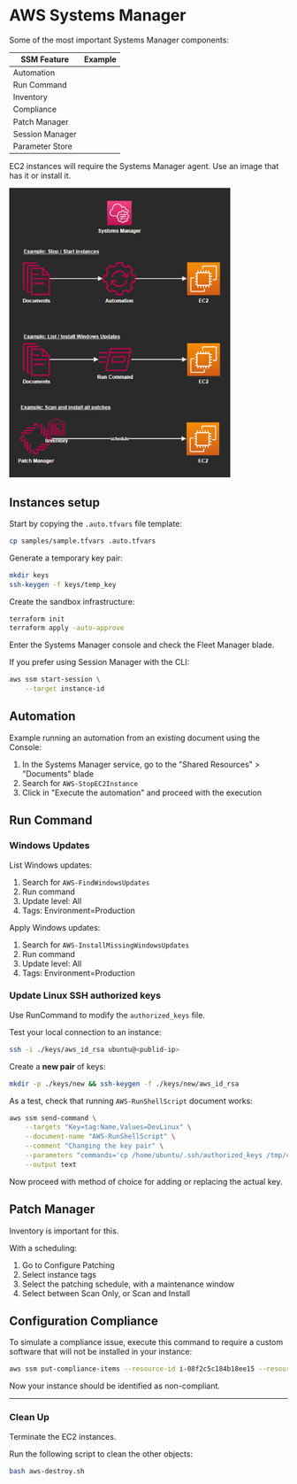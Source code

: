 # AWS Systems Manager

Some of the most important Systems Manager components:

| SSM Feature     | Example |
|-----------------|---------|
| Automation      | |
| Run Command     | |
| Inventory       | |
| Compliance      | |
| Patch Manager   | |
| Session Manager | |
| Parameter Store | |

EC2 instances will require the Systems Manager agent. Use an image that has it or install it.

<img src=".assets/ssm.png" width=400 />

## Instances setup

Start by copying the `.auto.tfvars` file template:

```sh
cp samples/sample.tfvars .auto.tfvars
```

Generate a temporary key pair:

```sh
mkdir keys
ssh-keygen -f keys/temp_key
```

Create the sandbox infrastructure:

```sh
terraform init
terraform apply -auto-approve
```

Enter the Systems Manager console and check the Fleet Manager blade.

If you prefer using Session Manager with the CLI:

```sh
aws ssm start-session \
    --target instance-id
```

## Automation

Example running an automation from an existing document using the Console:

1. In the Systems Manager service, go to the "Shared Resources" > "Documents" blade
2. Search for `AWS-StopEC2Instance`
3. Click in "Execute the automation" and proceed with the execution

## Run Command

### Windows Updates

List Windows updates:

1. Search for `AWS-FindWindowsUpdates`
2. Run command
3. Update level: All
4. Tags: Environment=Production

Apply Windows updates:

1. Search for `AWS-InstallMissingWindowsUpdates`
2. Run command
3. Update level: All
4. Tags: Environment=Production

### Update Linux SSH authorized keys

Use RunCommand to modify the `authorized_keys` file.

Test your local connection to an instance:

```sh
ssh -i ./keys/aws_id_rsa ubuntu@<publid-ip>
```

Create a **new pair** of keys:

```sh
mkdir -p ./keys/new && ssh-keygen -f ./keys/new/aws_id_rsa
```

As a test, check that running `AWS-RunShellScript` document works:

```sh
aws ssm send-command \
    --targets "Key=tag:Name,Values=DevLinux" \
    --document-name "AWS-RunShellScript" \
    --comment "Changing the key pair" \
    --parameters "commands='cp /home/ubuntu/.ssh/authorized_keys /tmp/copy_of_authorized_keys'" \
    --output text
```

Now proceed with method of choice for adding or replacing the actual key.

## Patch Manager

Inventory is important for this.

With a scheduling:

1. Go to Configure Patching
2. Select instance tags
3. Select the patching schedule, with a maintenance window
4. Select between Scan Only, or Scan and Install

## Configuration Compliance

To simulate a compliance issue, execute this command to require a custom software that will not be installed in your instance:

```sh
aws ssm put-compliance-items --resource-id i-08f2c5c184b18ee15 --resource-type ManagedInstance --compliance-type Custom:CorporateSoftware --execution-summary ExecutionTime=1597815633 --items Id=Version-2.0,Title=CorporateSoftware,Severity=CRITICAL,Status=NON_COMPLIANT --region us-east-2
```

Now your instance should be identified as non-compliant.

---

### Clean Up

Terminate the EC2 instances.

Run the following script to clean the other objects:

```sh
bash aws-destroy.sh
```
